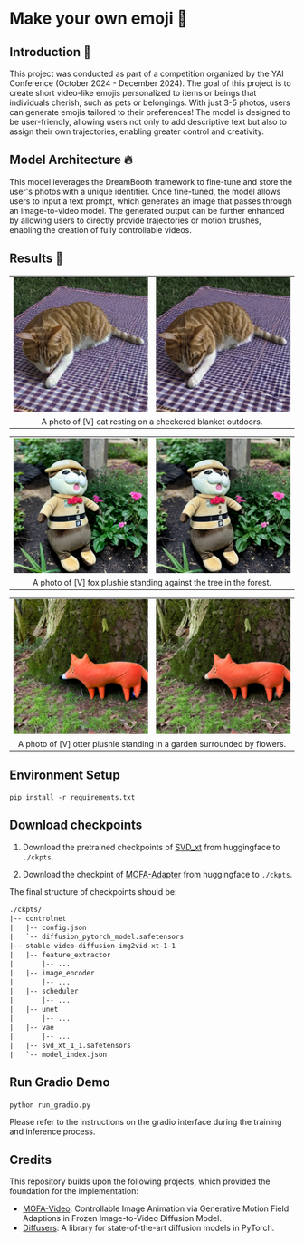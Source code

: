 # Make your own emoji 🤩

## Introduction 🐣
This project was conducted as part of a competition organized by the YAI Conference (October 2024 - December 2024).
The goal of this project is to create short video-like emojis personalized to items or beings that individuals cherish, such as pets or belongings. 
With just 3-5 photos, users can generate emojis tailored to their preferences! 
The model is designed to be user-friendly, allowing users not only to add descriptive text but also to assign their own trajectories, enabling greater control and creativity.

## Model Architecture 🔥
This model leverages the DreamBooth framework to fine-tune and store the user's photos with a unique identifier. 
Once fine-tuned, the model allows users to input a text prompt, which generates an image that passes through an image-to-video model. 
The generated output can be further enhanced by allowing users to directly provide trajectories or motion brushes, 
enabling the creation of fully controllable videos.

## Results 🐥

<table align="center">
  <tr>
    <td align="center">
      <img src="assets/images/1.png"/>
      <br />
    </td>
    </td>
    <td align="center">
      <img src="assets/videos/1.gif"/>
      <br />
    </td>
  </tr>
  <tr>
    <td colspan="3" align="center" style="border: none;">
      A photo of [V] cat resting on a checkered blanket outdoors.
    </td>
  </tr>
</table>

<table align="center">
  <tr>
    <td align="center">
      <img src="assets/images/2.png"/>
      <br />
    </td>
    </td>
    <td align="center">
      <img src="assets/videos/2.gif"/>
      <br />
    </td>
  </tr>
  <tr>
    <td colspan="3" align="center" style="border: none;">
      A photo of [V] fox plushie standing against the tree in the forest.
    </td>
  </tr>
</table>

<table align="center">
  <tr>
    <td align="center">
      <img src="assets/images/3.png"/>
      <br />
    </td>
    </td>
    <td align="center">
      <img src="assets/videos/3.gif"/>
      <br />
    </td>
  </tr>
  <tr>
    <td colspan="3" align="center" style="border: none;">
      A photo of [V] otter plushie standing in a garden surrounded by flowers.
    </td>
  </tr>
</table>

## Environment Setup

`pip install -r requirements.txt`

## Download checkpoints

1. Download the pretrained checkpoints of [SVD_xt](https://huggingface.co/stabilityai/stable-video-diffusion-img2vid-xt-1-1) from huggingface to `./ckpts`.

2. Download the checkpint of [MOFA-Adapter](https://huggingface.co/MyNiuuu/MOFA-Video-Traj) from huggingface to `./ckpts`.

The final structure of checkpoints should be:

```text
./ckpts/
|-- controlnet
|   |-- config.json
|   `-- diffusion_pytorch_model.safetensors
|-- stable-video-diffusion-img2vid-xt-1-1
|   |-- feature_extractor
|       |-- ...
|   |-- image_encoder
|       |-- ...
|   |-- scheduler
|       |-- ...
|   |-- unet
|       |-- ...
|   |-- vae
|       |-- ...
|   |-- svd_xt_1_1.safetensors
|   `-- model_index.json
```

## Run Gradio Demo

`python run_gradio.py`

Please refer to the instructions on the gradio interface during the training and inference process.


## Credits
This repository builds upon the following projects, which provided the foundation for the implementation:

- [MOFA-Video](https://github.com/MyNiuuu/MOFA-Video/tree/main): Controllable Image Animation via Generative Motion Field Adaptions in Frozen Image-to-Video Diffusion Model.
- [Diffusers](https://github.com/huggingface/diffusers): A library for state-of-the-art diffusion models in PyTorch.


